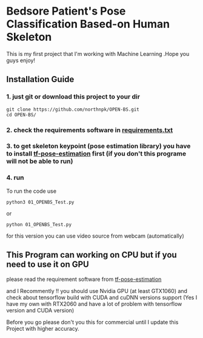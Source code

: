 
# Bedsore Patient's Pose Classification Based-on Human Skeleton

This is my first project that I'm working with Machine Learning .Hope you guys enjoy!

## Installation Guide

### 1. just git or download this project to your dir
```
git clone https://github.com/northnpk/OPEN-BS.git
cd OPEN-BS/
```

### 2. check the requirements software in [requirements.txt](requirements.txt)

### 3. to get skeleton keypoint (pose estimation library) you have to install [tf-pose-estimation](https://github.com/ildoonet/tf-pose-estimation) first (if you don't this programe will not be able to run)

### 4. run

To run the code use 
```
python3 01_OPENBS_Test.py
```
or
```
python 01_OPENBS_Test.py
```
for this version you can use video source from webcam (automatically)

## This Program can working on CPU but if you need to use it on GPU

please read the requirement software from [tf-pose-estimation](https://github.com/ildoonet/tf-pose-estimation)

and I Recommently !! you should use Nvidia GPU (at least GTX1060) and check about tensorflow build with CUDA and cuDNN versions support (Yes I have my own with RTX2060 and have a lot of problem with tensorflow version and CUDA version)

Before you go please don't you this for commercial until I update this Project with higher accuracy.
